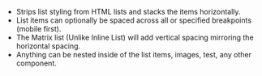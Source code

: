 * Strips list styling from HTML lists and stacks the items horizontally.
* List items can optionally be spaced across all or specified breakpoints (mobile first).
* The Matrix list (Unlike Inline List) will add vertical spacing mirroring the horizontal spacing.
* Anything can be nested inside of the list items, images, test, any other component.
